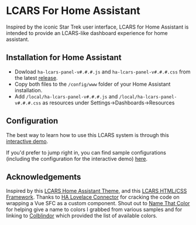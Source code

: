 # LCARS For Home Assistant
Inspired by the iconic Star Trek user interface, LCARS for Home Assistant is intended to provide an LCARS-like dashboard experience for home assistant.

## Installation for Home Assistant

- Dowload `ha-lcars-panel-v#.#.#.js` and `ha-lcars-panel-v#.#.#.css` from the latest [release](https://github.com/douglampe/ha-lcars-panel/releases).
- Copy both files to the `/config/www` folder of your Home Assistant installation.
- Add `/local/ha-lcars-panel-v#.#.#.js` and `/local/ha-lcars-panel-v#.#.#.css` as resources under Settings->Dashboards->Resources

## Configuration

The best way to learn how to use this LCARS system is through this [interactive demo](https://douglampe.github.io/ha-lcars-panel/).

If you'd prefer to jump right in, you can find sample configurations (including the configuration for the interactive demo) [here](https://github.com/douglampe/ha-lcars-panel/tree/main/src/assets/config).

## Acknowledgements

Inspired by this [LCARS Home Assistant Theme](https://github.com/th3jesta/ha-lcars),
and this [LCARS HTML/CSS Framework](https://github.com/joernweissenborn/lcars). Thanks to
[HA Lovelace Connector](https://github.com/iva-stolnik/vue-ha-lovelace-connector) for cracking the code on wrapping a
Vue SFC as a custom component. Shout out to [Name That Color](https://chir.ag/projects/name-that-color/) for helping
give a name to colors I grabbed from various samples and for linking to [Colblindor](https://www.color-blindness.com/color-name-hue/)
which provided the list of available colors.
